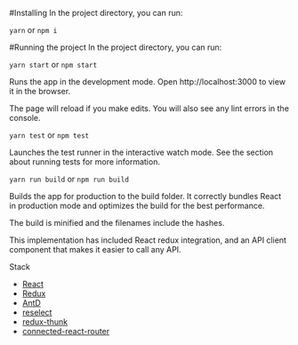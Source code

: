 #Installing
In the project directory, you can run:

`yarn` or `npm i`

#Running the project
In the project directory, you can run:

`yarn start` or `npm start`

Runs the app in the development mode.
Open http://localhost:3000 to view it in the browser.

The page will reload if you make edits.
You will also see any lint errors in the console.

`yarn test` or `npm test`

Launches the test runner in the interactive watch mode.
See the section about running tests for more information.

`yarn run build` or `npm run build`

Builds the app for production to the build folder.
It correctly bundles React in production mode and optimizes the build for the best performance.

The build is minified and the filenames include the hashes.

This implementation has included React redux integration, and an API client component that makes it easier to call any API.

Stack
- [React](https://reactjs.org/)
- [Redux](https://redux.js.org/)
- [AntD](https://ant.design/)
- [reselect](https://www.npmjs.com/package/reselect)
- [redux-thunk](https://www.npmjs.com/package/redux-thunk)
- [connected-react-router](https://www.npmjs.com/package/connected-react-router)